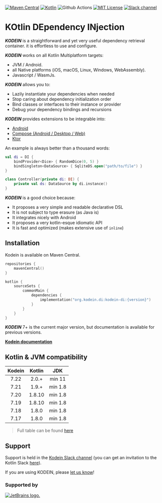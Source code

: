 [![Maven Central](https://img.shields.io/maven-central/v/org.kodein.di/kodein-di)](https://mvnrepository.com/artifact/org.kodein.di/kodein-di)
[![Kotlin](https://img.shields.io/badge/Kotlin-1.9.21-blue.svg?style=flat&logo=kotlin)](https://kotlinlang.org)
![Github Actions](https://github.com/kosi-libs/Kodein/actions/workflows/snapshot.yml/badge.svg)
[![MIT License](https://img.shields.io/badge/license-MIT-green.svg)](https://github.com/kosi-libs/Kodein/blob/master/LICENSE.txt)
[![Slack channel](https://img.shields.io/badge/Chat-Slack-green.svg?style=flat&logo=slack)](https://kotlinlang.slack.com/messages/kodein/)

KOtlin DEpendency INjection
===========================

**_KODEIN_** is a straightforward and yet very useful dependency retrieval container. it is effortless to use and configure.

**_KODEIN_** works on all Kotlin Multiplatform targets:

- JVM / Android.
- all Native platforms (iOS, macOS, Linux, Windows, WebAssembly).
- Javascript / WasmJs.

**_KODEIN_** allows you to:

- Lazily instantiate your dependencies when needed
- Stop caring about dependency initialization order
- Bind classes or interfaces to their instance or provider
- Debug your dependency bindings and recursions

**_KODEIN_** provides extensions to be integrable into:

- [Android](https://developer.android.com/)
- [Compose (Android / Desktop / Web)](https://kosi-libs.org/kodein/7.22/framework/compose.html)
- [Ktor](https://ktor.io/)

An example is always better than a thousand words:

```kotlin
val di = DI {
    bindProvider<Dice> { RandomDice(0, 5) }
    bindSingleton<DataSource> { SqliteDS.open("path/to/file") }
}

class Controller(private di: DI) {
    private val ds: DataSource by di.instance()
}
```

**_KODEIN_** is a good choice because:

- It proposes a very simple and readable declarative DSL
- It is not subject to type erasure (as Java is)
- It integrates nicely with Android
- It proposes a very kotlin-esque idiomatic API
- It is fast and optimized (makes extensive use of `inline`)

Installation
---------

Kodein is available on Maven Central.

```kotlin
repositories {
    mavenCentral()
}
```

```kotlin
kotlin {
    sourceSets {
        commonMain {
            dependencies {
                implementation("org.kodein.di:kodein-di:{version}")
            }
        }
    }
}
```

**_KODEIN_** 7+ is the current major version, but documentation is available for previous versions.

**[Kodein documentation](https://kosi-libs.org/kodein/)**


Kotlin & JVM compatibility
---------

|   Kodein    | Kotlin |   JDK   |
|:-----------:|:------:|:-------:|
|   7.22      | 2.0.+  | min 11  |
|   7.21      | 1.9.+  | min 1.8 |
|   7.20      | 1.8.10 | min 1.8 |
|   7.19      | 1.8.10 | min 1.8 |
|   7.18      | 1.8.0  | min 1.8 |
|   7.17      | 1.8.0  | min 1.8 |

> Full table can be found [here](https://kosi-libs.org/kodein/7.22/core/platform-and-genericity.html)

Support
-------

Support is held in the [Kodein Slack channel](https://kotlinlang.slack.com/messages/kodein/)
(you can get an invitation to the Kotlin Slack [here](https://slack.kotlinlang.org/)).

[//]: # (Testimonies)

[//]: # (-----------)

[//]: # ()
[//]: # (&nbsp;)

[//]: # ()
[//]: # (> At [Collokia]&#40;https://www.collokia.com/&#41; we use Kodein in all of our backend service infrastructure and all modules in those services are loosely coupled through injection with Kodein.)

[//]: # (> It allows us to have nice module independence, and to opt-out of injection during testing or build separate modules in support of testing.  )

[//]: # (> It is a key component and building block in our architecture.  )

[//]: # (> -- [Jayson Minard]&#40;https://github.com/apatrida&#41;)

[//]: # ()
[//]: # (&nbsp;)

[//]: # ()
[//]: # (> At [Moovel Group GmbH]&#40;https://www.moovel.com/de/en&#41;, we have successfully used the wonderful Kodein library into in [this Android app]&#40;https://play.google.com/store/apps/details?id=com.daimler.moovel.android&#41;.)

[//]: # (> As we improved it, we found Kodein to be much more useful than Dagger2 as it simplified our code throughout.  )

[//]: # (> Kodein is in my view, much easier to understand, doesn't have that nasty ceremony, and has really nice debug messages.  )

[//]: # (> We are also working now on other projects where we are using Kodein as well.  )

[//]: # (> -- [Sorin Albu-Irimies]&#40;https://github.com/sorinirimies&#41;)

[//]: # ()
[//]: # (&nbsp;)

[//]: # ()
[//]: # (> Kodein has been instrumental in moving our entire production application to Kotlin at [InSite Applications]&#40;https://insiteapplications.com&#41;. It uses standard Kotlin idioms and features for ultimate clarity and simplicity. It was clear to us from the beginning that Kodein would be our DI solution. Our devs love it so much that they've transitioned to using it in their personal apps, both Java and Kotlin!  )

[//]: # (> -- [Eliezer Graber]&#40;https://github.com/eygraber&#41;)

[//]: # ()
[//]: # (&nbsp;)

[//]: # ()
[//]: # (> At [Compsoft Creative]&#40;https://www.compsoft.co.uk&#41;, Kodein is central our new Kotlin based app architecture, giving us a solid underpinning to all apps we develop and allowing a simple yet powerful way to de-couple our services with a library that is lightweight and perfect for mobile apps.  )

[//]: # (> -- [Daniel Payne]&#40;https://github.com/CompsoftCreative&#41;)

[//]: # ()
[//]: # (&nbsp;)

[//]: # ()
[//]: # (> Kodein is used in [the android app of the OhelShem school]&#40;https://github.com/OhelShem/android&#41;.  )

[//]: # (> -- [Yoav Sternberg]&#40;https://github.com/yoavst&#41;&nbsp;)

[//]: # ()
[//]: # (&nbsp;)

[//]: # ()
[//]: # (> Kodein was created at [Dental Monitoring]&#40;https://dental-monitoring.com/&#41; with the opinion that Dagger2 is way too verbose and complex.)

[//]: # (> It is now used in almost all our projects: the server, the internal production software & the Android application.  )

[//]: # (> Kodein is very easy to use and set up: it allows our team to easily share code and patterns, as well as quickly bootstrapping new ideas.  )

[//]: # (> -- [Salomon Brys]&#40;https://github.com/SalomonBrys&#41;)

[//]: # ()
[//]: # (&nbsp;)

If you are using KODEIN, please [let us know](mailto:contact@kodein.net)!

### Supported by

[![JetBrains logo.](https://resources.jetbrains.com/storage/products/company/brand/logos/jetbrains.svg)](https://jb.gg/OpenSourceSupport)